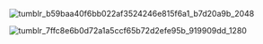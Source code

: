 ![tumblr_b59baa40f6bb022af3524246e815f6a1_b7d20a9b_2048](https://github.com/gooicide/gooicide/assets/163074010/415a7780-a098-4e2b-ba35-cf5bdfe1bdd7)

![tumblr_7ffc8e6b0d72a1a5ccf65b72d2efe95b_919909dd_1280](https://github.com/gooicide/gooicide/assets/163074010/874b7759-132b-4120-a1bb-7744d4219033)

